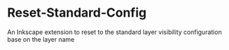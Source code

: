 # Reset-Standard-Config
An Inkscape extension to reset to the standard layer visibility configuration base on the layer name
